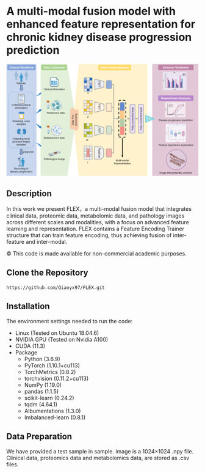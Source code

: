 # A multi-modal fusion model with enhanced feature representation for chronic kidney disease progression prediction 
 <img src="https://github.com/Qiaoyx97/FLEX/blob/main/pipeline.png" width="600" />

## Description
In this work we present FLEX，a multi-modal fusion model that integrates clinical data, proteomic data, metabolomic data, and pathology images across different scales and modalities, with a focus on advanced feature learning and representation. FLEX contains a Feature Encoding Trainer structure that can train feature encoding, thus achieving fusion of inter-feature and inter-modal. 

© This code is made available for non-commercial academic purposes.

## Clone the Repository
```
https://github.com/Qiaoyx97/FLEX.git
```

## Installation
The environment settings needed to run the code:
- Linux (Tested on Ubuntu 18.04.6)
- NVIDIA GPU (Tested on Nvidia A100)
- CUDA (11.3)
- Package
    - Python (3.6.9)
    - PyTorch (1.10.1+cu113)
    - TorchMetrics (0.8.2)
    - torchvision (0.11.2+cu113)
    - NumPy (1.19.0)
    - pandas (1.1.5)
    - scikit-learn (0.24.2)
    - tqdm (4.64.1)
    - Albumentations (1.3.0)
    - Imbalanced-learn (0.8.1)
 
 ## Data Preparation
We have provided a test sample in sample. image is a 1024×1024 .npy file. Clinical data, proteomics data and metabolomics data, are stored as .csv files.
